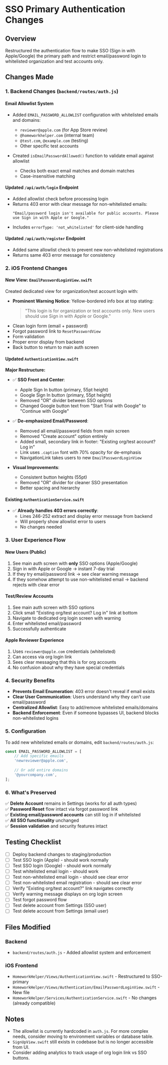 # SSO Primary Authentication Changes

## Overview
Restructured the authentication flow to make SSO (Sign in with Apple/Google) the primary path and restrict email/password login to whitelisted organization and test accounts only.

## Changes Made

### 1. Backend Changes (`backend/routes/auth.js`)

#### Email Allowlist System
- Added `EMAIL_PASSWORD_ALLOWLIST` configuration with whitelisted emails and domains:
  - `reviewer@apple.com` (for App Store review)
  - `@homeworkhelper.com` (internal team)
  - `@test.com`, `@example.com` (testing)
  - Other specific test accounts

- Created `isEmailPasswordAllowed()` function to validate email against allowlist
  - Checks both exact email matches and domain matches
  - Case-insensitive matching

#### Updated `/api/auth/login` Endpoint
- Added allowlist check before processing login
- Returns 403 error with clear message for non-whitelisted emails:
  ```
  "Email/password login isn't available for public accounts. Please use Sign in with Apple or Google."
  ```
- Includes `errorType: 'not_whitelisted'` for client-side handling

#### Updated `/api/auth/register` Endpoint  
- Added same allowlist check to prevent new non-whitelisted registrations
- Returns same 403 error message for consistency

### 2. iOS Frontend Changes

#### New View: `EmailPasswordLoginView.swift`
Created dedicated view for organization/test account login with:
- **Prominent Warning Notice**: Yellow-bordered info box at top stating:
  > "This login is for organization or test accounts only. New users should use Sign in with Apple or Google."
- Clean login form (email + password)
- Forgot password link to `ResetPasswordView`
- Form validation
- Proper error display from backend
- Back button to return to main auth screen

#### Updated `AuthenticationView.swift`
**Major Restructure:**
- ✅ **SSO Front and Center**: 
  - Apple Sign In button (primary, 55pt height)
  - Google Sign In button (primary, 55pt height)
  - Removed "OR" divider between SSO options
  - Changed Google button text from "Start Trial with Google" to "Continue with Google"

- ✅ **De-emphasized Email/Password**:
  - Removed all email/password fields from main screen
  - Removed "Create account" option entirely
  - Added small, secondary link in footer: "Existing org/test account? Log in"
  - Link uses `.caption` font with 70% opacity for de-emphasis
  - NavigationLink takes users to new `EmailPasswordLoginView`

- **Visual Improvements**:
  - Consistent button heights (55pt)
  - Removed "OR" divider for cleaner SSO presentation
  - Better spacing and hierarchy

#### Existing `AuthenticationService.swift`
- ✅ **Already handles 403 errors correctly**:
  - Lines 246-252 extract and display error message from backend
  - Will properly show allowlist error to users
  - No changes needed

### 3. User Experience Flow

#### New Users (Public)
1. See main auth screen with **only** SSO options (Apple/Google)
2. Sign in with Apple or Google → instant 7-day trial
3. If they try email/password link → see clear warning message
4. If they somehow attempt to use non-whitelisted email → backend rejects with clear error

#### Test/Review Accounts
1. See main auth screen with SSO options
2. Click small "Existing org/test account? Log in" link at bottom
3. Navigate to dedicated org login screen with warning
4. Enter whitelisted email/password
5. Successfully authenticate

#### Apple Reviewer Experience
1. Uses `reviewer@apple.com` credentials (whitelisted)
2. Can access via org login link
3. Sees clear messaging that this is for org accounts
4. No confusion about why they have special credentials

### 4. Security Benefits

- **Prevents Email Enumeration**: 403 error doesn't reveal if email exists
- **Clear User Communication**: Users understand why they can't use email/password
- **Centralized Allowlist**: Easy to add/remove whitelisted emails/domains
- **Backend Enforcement**: Even if someone bypasses UI, backend blocks non-whitelisted logins

### 5. Configuration

To add new whitelisted emails or domains, edit `backend/routes/auth.js`:

```javascript
const EMAIL_PASSWORD_ALLOWLIST = [
    // Add specific emails
    'newreviewer@apple.com',
    
    // Or add entire domains
    '@yourcompany.com',
];
```

### 6. What's Preserved

✅ **Delete Account** remains in Settings (works for all auth types)  
✅ **Password Reset** flow intact via forgot password link  
✅ **Existing email/password accounts** can still log in if whitelisted  
✅ **All SSO functionality** unchanged  
✅ **Session validation** and security features intact  

## Testing Checklist

- [ ] Deploy backend changes to staging/production
- [ ] Test SSO login (Apple) - should work normally
- [ ] Test SSO login (Google) - should work normally  
- [ ] Test whitelisted email login - should work
- [ ] Test non-whitelisted email login - should see clear error
- [ ] Test non-whitelisted email registration - should see clear error
- [ ] Verify "Existing org/test account?" link navigates correctly
- [ ] Verify warning message displays on org login screen
- [ ] Test forgot password flow
- [ ] Test delete account from Settings (SSO user)
- [ ] Test delete account from Settings (email user)

## Files Modified

### Backend
- `backend/routes/auth.js` - Added allowlist system and enforcement

### iOS Frontend  
- `HomeworkHelper/Views/AuthenticationView.swift` - Restructured to SSO-primary
- `HomeworkHelper/Views/Authentication/EmailPasswordLoginView.swift` - New file
- `HomeworkHelper/Services/AuthenticationService.swift` - No changes (already compatible)

## Notes

- The allowlist is currently hardcoded in `auth.js`. For more complex needs, consider moving to environment variables or database table.
- `SignUpView.swift` still exists in codebase but is no longer accessible from UI.
- Consider adding analytics to track usage of org login link vs SSO buttons.

